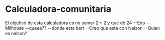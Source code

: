 # Calculadora-comunitaria
El objetivo de esta calculadora es no sumar 2 + 2 y que dé 24
--Eoo
--Milhouse 
--queee??
--donde esta bart
--Creo que esta con Nelson
--Quien es nelson?
